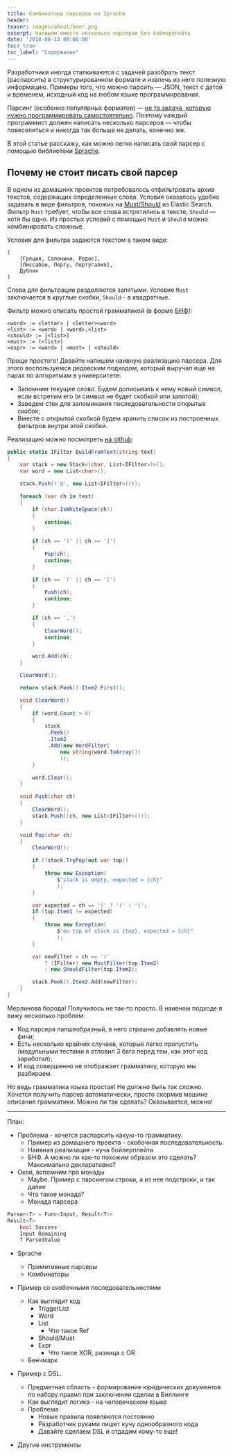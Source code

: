 ```yaml
---
title: Комбинаторы парсеров на Sprache
header:
teaser: images/about/beer.png
excerpt: Напишем вместе несколько парсеров без бойлерплейта
date: '2018-08-13 00:00:00'
toc: true
toc_label: "Содержание"
---
```


Разработчики иногда сталкиваются с задачей разобрать текст (распарсить) в структурированном формате и извлечь из него полезную информацию. Примеры того, что можно парсить — JSON, текст с датой и временем, исходный код на любом языке программирования.

Парсинг (особенно популярных форматов) — [не та задача, которую нужно программировать самостоятельно](https://blog.newrelic.com/engineering/7-things-never-code/). Поэтому каждый программист должен написать несколько парсеров — чтобы повеселиться и никогда так больше не делать, конечно же.

В этой статье расскажу, как можно легко написать свой парсер с помощью библиотеки [Sprache](https://github.com/sprache/Sprache).

## Почему не стоит писать свой парсер

В одном из домашних проектов потребовалось отфильтровать архив текстов, содержащих определенные слова. Условия оказалось удобно задавать в виде фильтров, похожих на [Must/Should](https://www.elastic.co/guide/en/elasticsearch/guide/current/combining-filters.html) из Elastic Search. Фильтр `Must` требует, чтобы все слова встретились в тексте, `Should` — хотя бы одно. Из простых условий с помощью `Must` и `Should` можно комбинировать сложные.

Условия для фильтра задаются текстом в таком виде:

```
(
    [Греция, Салоники, Родос],
    [Лиссабон, Порту, Португалия],
    Дублин
)
```

Слова для фильтрации разделяются запятыми. Условие `Must` заключается в круглые скобки, `Should` - в квадратные.

Фильтр можно описать простой грамматикой (в форме [БНФ](https://en.wikipedia.org/wiki/Backus%E2%80%93Naur_form)):
```
<word> := <letter> | <letter><word>
<list> := <word> | <word>,<list>
<should> := [<list>]
<must> := (<list>)
<expr> := <word> | <must> | <should>
```

Проще простого! Давайте напишем наивную реализацию парсера. Для этого воспользуемся дедовским подходом, который выручал еще на парах по алгоритмам в университете:
- Запомним текущее слово. Будем дописывать к нему новый символ, если встретим его (и символ не будет скобкой или запятой);
- Заведем стек для запоминания последовательности открытых скобок;
- Вместе с открытой скобкой будем хранить список из построенных фильтров внутри этой скобки.

Реализацию можно посмотреть [на github](https://github.com/BurlakovNick/SpracheExamples/blob/master/Parsers/ParserExamples/Example1/NaiveFilterParser.cs):

```csharp
public static IFilter BuildFromText(string text)
{
    var stack = new Stack<(char, List<IFilter>)>();
    var word = new List<char>();

    stack.Push(('@', new List<IFilter>()));

    foreach (var ch in text)
    {
        if (char.IsWhiteSpace(ch))
        {
            continue;
        }

        if (ch == ')' || ch == ']')
        {
            Pop(ch);
            continue;
        }

        if (ch == '(' || ch == '[')
        {
            Push(ch);
            continue;
        }

        if (ch == ',')
        {
            ClearWord();
            continue;
        }

        word.Add(ch);
    }

    ClearWord();

    return stack.Peek().Item2.First();

    void ClearWord()
    {
        if (word.Count > 0)
        {
            stack
             .Peek()
             .Item2
             .Add(new WordFilter(
                 new string(word.ToArray())
                 ));
        }

        word.Clear();
    }

    void Push(char ch)
    {
        ClearWord();
        stack.Push((ch, new List<IFilter>()));
    }

    void Pop(char ch)
    {
        ClearWord();

        if (!stack.TryPop(out var top))
        {
            throw new Exception(
                $"stack is empty, expected = {ch}"
                );
        }

        var expected = ch == ')' ? '(' : '[';
        if (top.Item1 != expected)
        {
            throw new Exception(
                $"on top of stack is {top}, expected = {ch}"
                );
        }

        var newFilter = ch == ')'
            ? (IFilter) new MustFilter(top.Item2)
            : new ShouldFilter(top.Item2);

        stack.Peek().Item2.Add(newFilter);
    }
}
```

Мерлинова борода! Получилось не так-то просто. В наивном подходе я вижу несколько проблем:
- Код парсера лапшеобразный, в него страшно добавлять новые фичи;
- Есть несколько крайних случаев, которые легко пропустить (модульными тестами я отловил 3 бага перед тем, как этот код заработал);
- И код совершенно не отображает грамматику, которую мы разбираем.

Но ведь грамматика языка простая! Не должно быть так сложно. Хочется получить парсер автоматически, просто скормив машине описание грамматики. Можно ли так сделать? Оказывается, можно!



---

План:
- Проблема - хочется распарсить какую-то грамматику. 
    - Пример из домашнего проекта - скобочная последовательность.
    - Наивная реализация - куча бойлерплейта
    - БНФ. А можно ли как-то похожим образом это сделать? Максимально декларативно?
- Окей, вспомним про монады
    - Maybe. Пример с парсингом строки, а из нее подстроки, и так далее
    - Что такое монада? 
    - Монада парсера


```csharp
Parser<T> = Func<Input, Result<T>>
Result<T>
	bool Success
    Input Remaining
    T ParsedValue
```

- Sprache
    - Примитивные парсеры
    - Комбинаторы

- Пример со скобочными последовательностями
    - Как выглядит код
        - TriggerList
        - Word
        - List
            - Что такое Ref
        - Should/Must
        - Expr
            - Что такое XOR, разница с OR
    - Бенчмарк

- Пример с DSL.
    - Предметная область - формирование юридических документов по набору правил при заключении сделки в Биллинге
    - Как выглядит логика - на человеческом языке
    - Проблема
        - Новые правила появляются постоянно
        - Разработчик руками пишет кучу однообразного кода
        - Давайте сделаем DSL и отдадим кому-то еще!

- Другие инструменты